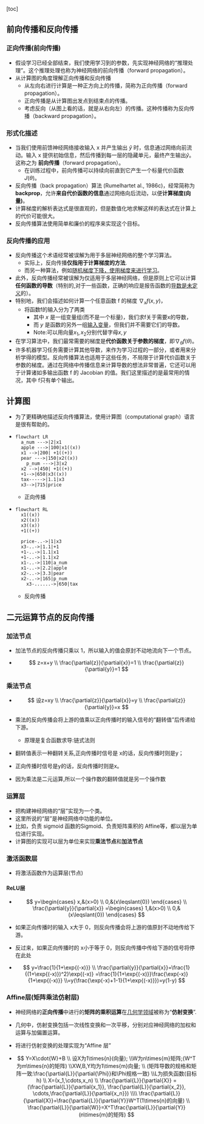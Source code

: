 [toc]

## 前向传播和反向传播

### 正向传播(前向传播)

- 假设学习已经全部结束，我们使用学习到的参数，先实现神经网络的“推理处理”。这个推理处理也称为神经网络的前向传播（forward propagation）。
- 从计算图的角度理解正向传播和反向传播
  - 从左向右进行计算是一种正方向上的传播，简称为正向传播（forward propagation）。
  - 正向传播是从计算图出发点到结束点的传播。
  - 考虑反向（从图上看的话，就是从右向左）的传播。这种传播称为反向传播（backward propagation）。

### 形式化描述

- 当我们使用前馈神经网络接收输入 x 并产生输出 $\hat{y}$ 时，信息通过网络向前流动。输入 x 提供初始信息，然后传播到每一层的隐藏单元，最终产生输出$\hat{y}$。这称之为 **前向传播**（forward propagation）。
  - 在训练过程中，前向传播可以持续向前直到它产生一个标量代价函数$J(\theta)$。
-  反向传播（back propagation）算法 (Rumelhartet al., 1986c)，经常简称为**backprop**，允许**来自代价函数的信息**通过网络向后流动，以便**计算梯度(向量)**。
  - 计算梯度的解析表达式是很直观的，但是数值化地求解这样的表达式在计算上的代价可能很大。
  - 反向传播算法使用简单和廉价的程序来实现这个目标。

### 反向传播的应用

- 反向传播这个术语经常被误解为用于多层神经网络的整个学习算法。
  - 实际上，反向传播**仅指用于计算梯度的方法**.
  - 而另一种算法，例如<u>随机梯度下降，使用梯度来进行学习</u>。
- 此外，反向传播经常被误解为仅适用于多层神经网络，但是原则上它可以计算**任何函数的导数**（特别的,对于一些函数，正确的响应是报告函数的<u>导数是未定义</u>的）。
- 特别地，我们会描述如何计算一个任意函数 f 的梯度 $\nabla_xf(x, y)$，
  - 将函数f的输入分为了两类
    - 其中 $x$ 是一组变量组(而不是一个标量)，我们求f关于需要x的导数，
    - 而 $y$ 是函数的另外一组<u>输入变量</u>，但我们并不需要它们的导数。
    - Note:可以用向量$x_1,x_2$分别代替字母$x,y$
- 在学习算法中，我们最常需要的梯度是**代价函数关于参数的梯度**，即$\nabla_{\theta}f(\theta)$。
- 许多机器学习任务需要计算其他导数，来作为学习过程的一部分，或者用来分析学得的模型。反向传播算法也适用于这些任务，不局限于计算代价函数关于参数的梯度。通过在网络中传播信息来计算导数的想法非常普遍，它还可以用于计算诸如多输出函数 f 的 Jacobian 的值。我们这里描述的是最常用的情况，其中 f只有单个输出。

## 计算图

- 为了更精确地描述反向传播算法，使用计算图（computational graph）语言是很有帮助的。

- ```mermaid
  flowchart LR
  	a_num --->|2|x1
  	apple --->|100|x1((x)) 
  	x1 -->|200| +1((+))
  	pear --->|150|x2((x))
      p_num --->|3|x2
  	x2 -->|450| +1((+))
  	+1-->|650|x3((x))
  	tax----->|1.1|x3
  	x3-->|715|price
  
  ```

  - 正向传播

- ```mermaid
  flowchart RL
  	x1((x))
  	x2((x))
  	x3((x))
  	+1((+))
  	
  	price-..->|1|x3
  	x3-..->|1.1|+1
  	+1-..->|1.1|x1
  	+1-..->|1.1|x2
  	x1-..->|110|a_num
  	x1-..->|2.2|apple
  	x2-..->|3.3|pear
  	x2-..->|165|p_num
      x3-......->|650|tax
  ```

  - 反向传播

## 二元运算节点的反向传播

### 加法节点

- 加法节点的反向传播只乘以 1，所以输入的值会原封不动地流向下一个节点。

- $$
  z=x+y
  \\
  \frac{\partial{z}}{\partial{x}}=1
  \\
  \frac{\partial{z}}{\partial{y}}=1
  $$

  

### 乘法节点

- $$
  设z=xy
  \\
  \frac{\partial{z}}{\partial{x}}=y
  \\
  \frac{\partial{z}}{\partial{y}}=x
  $$

  

- 乘法的反向传播会将上游的值乘以正向传播时的输入信号的“翻转值”后传递给下游。
  - 原理是复合函数求导:链式法则
- 翻转值表示一种翻转关系,正向传播时信号是 x的话，反向传播时则是y；
- 正向传播时信号是y的话，反向传播时则是x。
- 因为乘法是二元运算,所以一个操作数的翻转值就是另一个操作数

### 运算层

- 把构建神经网络的“层”实现为一个类。
- 这里所说的“层”是神经网络中功能的单位。
- 比如，负责 sigmoid 函数的Sigmoid、负责矩阵乘积的 Affine等，都以层为单位进行实现。
- 计算图的实现可以层为单位来实现**乘法节点**和**加法节点**

### 激活函数层

- 将激活函数作为运算层(节点)

#### ReLU层

- $$
  y=\begin{cases}
  x,&(x>0)
  \\
  0,&(x\leqslant{0})
  \end{cases}
  \\
  \frac{\partial{y}}{\partial{x}}
  =\begin{cases}
  1,&(x>0)
  \\
  0,&(x\leqslant{0})
  \end{cases}
  $$

- 如果正向传播时的输入 x大于 0，则反向传播会将上游的值原封不动地传给下游。

- 反过来，如果正向传播时的 x小于等于 0，则反向传播中传给下游的信号将停在此处

- $$
  y=\frac{1}{1+\exp{(-x)}}
  \\
  \frac{\partial{y}}{\partial{x}}=\frac{1}{(1+\exp{(-x)})^2}\exp{(-x)}
  =\frac{1}{1+\exp{(-x)}}\frac{\exp(-x)}{1+\exp{(-x)}}
  \\=y(\frac{\exp(-x)+1-1}{1+\exp{(-x)}})=y(1-y)
  $$

### Affine层(矩阵乘法仿射层)

- 神经网络的**正向传播**中进行的**矩阵的乘积运算**在<u>几何学领域</u>被称为“**仿射变换**”.
- 几何中，仿射变换包括一次线性变换和一次平移，分别对应神经网络的加权和运算与加偏置运算。
- 将进行仿射变换的处理实现为“Affine 层”

- $$
  Y=X\cdot{W}+B
  \\
  设X为1\times{n}(向量);
  \\W为n\times{m}矩阵;(W^T为m\times{n}的矩阵)
  \\XW,B,Y均为1\times{m}向量;
  \\
  (矩阵导数的规格和矩阵一致:\frac{\partial{L}}{\partial{\Phi}}和\Phi规格一致)
  \\L为损失函数(目标h)
  \\
  X=(x_1,\cdots,x_n)
  \\
  \frac{\partial{L}}{\partial{X}}
  =(\frac{\partial{L}}{\partial{x_1}},
  \frac{\partial{L}}{\partial{x_2}},
  \cdots,\frac{\partial{L}}{\partial{x_n}})
  \\\\
  \frac{\partial{L}}{\partial{X}}=\frac{\partial{L}}{\partial{Y}}W^T(1\times{n}的向量)
  \\
  \frac{\partial{L}}{\partial{W}}=X^T\frac{\partial{L}}{\partial{Y}}(n\times{m}的矩阵)
  $$














